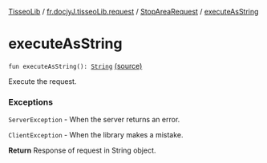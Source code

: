[TisseoLib](../../index.md) / [fr.docjyJ.tisseoLib.request](../index.md) / [StopAreaRequest](index.md) / [executeAsString](./execute-as-string.md)

# executeAsString

`fun executeAsString(): `[`String`](https://kotlinlang.org/api/latest/jvm/stdlib/kotlin/-string/index.html) [(source)](https://github.com/docjyj/tisseoLib/tree/master/src/main/kotlin/fr/docjyJ/tisseoLib/request/StopAreaRequest.kt#L71)

Execute the request.

### Exceptions

`ServerException` - When the server returns an error.

`ClientException` - When the library makes a mistake.

**Return**
Response of request in String object.

